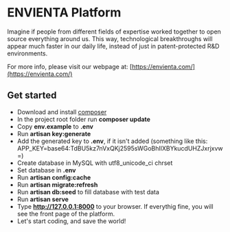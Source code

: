 # ENVIENTA Platform

Imagine if people from different fields of expertise worked together to open source everything around us. This way, technological breakthroughs will appear much faster in our daily life, instead of just in patent-protected R&D environments.

For more info, please visit our webpage at: [https://envienta.com/](https://envienta.com/)

## Get started

- Download and install [composer](https://getcomposer.org/)
- In the project root folder run **composer update**
- Copy **env.example** to **.env**
- Run **artisan key:generate**
- Add the generated key to **.env**, if it isn't added (something like this: APP_KEY=base64:TdBU5kz7nVxQKj2595sWGoBhIlXBYkucdUHZJxrjxvw=)
- Create database in MySQL with utf8_unicode_ci chrset
- Set database in **.env**
- Run **artisan config:cache**
- Run **artisan migrate:refresh**
- Run **artisan db:seed** to fill database with test data
- Run **artisan serve**
- Type **http://127.0.0.1:8000** to your browser. If everythig fine, you will see the front page of the platform.
- Let's start coding, and save the world! 

